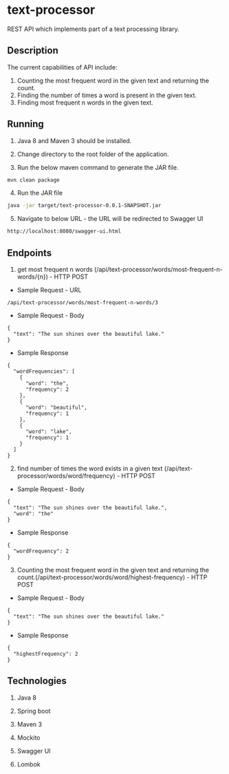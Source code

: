 # text-processor

REST API which implements part of a text processing library.
## Description

The current capabilities of API include:

1. Counting the most frequent word in the given text and returning the count.
2. Finding the number of times a word is present in the given text.
3. Finding most frequent n words in the given text.

## Running

1. Java 8 and Maven 3 should be installed.

2. Change directory to the root folder of the application.

3. Run the below maven command to generate the JAR file.

```bash
mvn clean package
```

4. Run the JAR file

```bash
java -jar target/text-processor-0.0.1-SNAPSHOT.jar
```

5. Navigate to below URL - the URL will be redirected to Swagger UI

```bash
http://localhost:8080/swagger-ui.html
```

## Endpoints

1. get most frequent n words (/api/text-processor/words/most-frequent-n-words/{n}) - HTTP POST

- Sample Request - URL

```
/api/text-processor/words/most-frequent-n-words/3
```
- Sample Request - Body

```
{
  "text": "The sun shines over the beautiful lake."
}
```
- Sample Response

```
{
  "wordFrequencies": [
    {
      "word": "the",
      "frequency": 2
    },
    {
      "word": "beautiful",
      "frequency": 1
    },
    {
      "word": "lake",
      "frequency": 1
    }
  ]
}
```

2. find number of times the word exists in a given text (/api/text-processor/words/word/frequency) - HTTP POST

- Sample Request - Body

```
{
  "text": "The sun shines over the beautiful lake.",
  "word": "the"
}
```

- Sample Response

```
{
  "wordFrequency": 2
}
```

3. Counting the most frequent word in the given text and returning the count.(/api/text-processor/words/word/highest-frequency) - HTTP POST

- Sample Request - Body

```
{
  "text": "The sun shines over the beautiful lake."
}
```

- Sample Response

```
{
  "highestFrequency": 2
}
```

## Technologies

1. Java 8

2. Spring boot

3. Maven 3

6. Mockito

7. Swagger UI

8. Lombok


